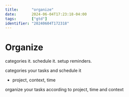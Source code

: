 ```yaml
---
title:      "organize"
date:       2024-06-04T17:23:18-04:00
tags:       ["gtd"]
identifier: "20240604T172318"
---
```


# Organize #

categories it.  schedule it.  setup reminders. 

categories your tasks and schedule it
- project, context, time

organize your tasks according to project, time and context
